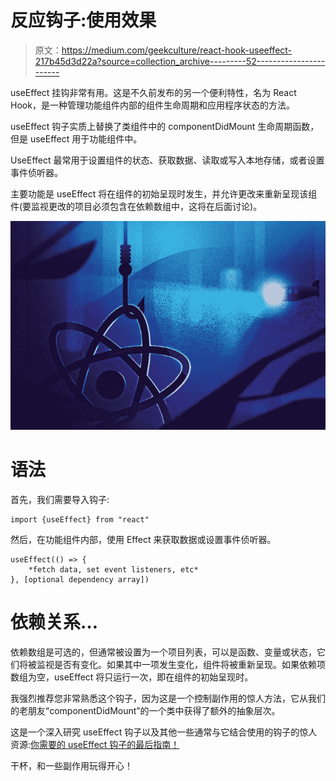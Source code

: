 # 反应钩子:使用效果

> 原文：<https://medium.com/geekculture/react-hook-useeffect-217b45d3d22a?source=collection_archive---------52----------------------->

useEffect 挂钩非常有用。这是不久前发布的另一个便利特性，名为 React Hook，是一种管理功能组件内部的组件生命周期和应用程序状态的方法。

useEffect 钩子实质上替换了类组件中的 componentDidMount 生命周期函数，但是 useEffect 用于功能组件中。

UseEffect 最常用于设置组件的状态、获取数据、读取或写入本地存储，或者设置事件侦听器。

主要功能是 useEffect 将在组件的初始呈现时发生，并允许更改来重新呈现该组件(要监视更改的项目必须包含在依赖数组中，这将在后面讨论)。

![](img/a7d059194af7c4c13a425836e233f2c2.png)

# 语法

首先，我们需要导入钩子:

```
import {useEffect} from "react"
```

然后，在功能组件内部，使用 Effect 来获取数据或设置事件侦听器。

```
useEffect(() => {
    *fetch data, set event listeners, etc*
}, [optional dependency array])
```

# 依赖关系…

依赖数组是可选的，但通常被设置为一个项目列表，可以是函数、变量或状态，它们将被监视是否有变化。如果其中一项发生变化，组件将被重新呈现。如果依赖项数组为空，useEffect 将只运行一次，即在组件的初始呈现时。

我强烈推荐您非常熟悉这个钩子，因为这是一个控制副作用的惊人方法，它从我们的老朋友“componentDidMount”的一个类中获得了额外的抽象层次。

这是一个深入研究 useEffect 钩子以及其他一些通常与它结合使用的钩子的惊人资源:[你需要的 useEffect 钩子的最后指南！](https://blog.logrocket.com/guide-to-react-useeffect-hook/)

干杯，和一些副作用玩得开心！